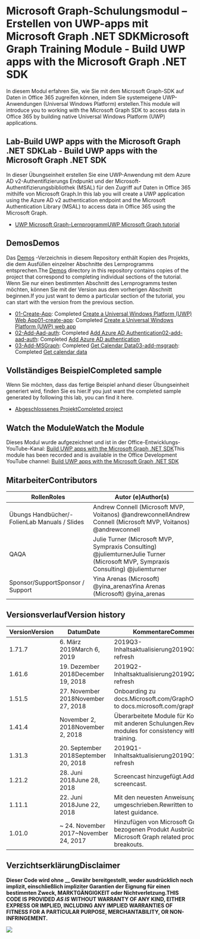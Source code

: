 # <a name="microsoft-graph-training-module---build-uwp-apps-with-the-microsoft-graph-net-sdk"></a><span data-ttu-id="39516-101">Microsoft Graph-Schulungsmodul – Erstellen von UWP-apps mit Microsoft Graph .NET SDK</span><span class="sxs-lookup"><span data-stu-id="39516-101">Microsoft Graph Training Module - Build UWP apps with the Microsoft Graph .NET SDK</span></span>

<span data-ttu-id="39516-102">In diesem Modul erfahren Sie, wie Sie mit dem Microsoft Graph-SDK auf Daten in Office 365 zugreifen können, indem Sie systemeigene UWP-Anwendungen (Universal Windows Platform) erstellen.</span><span class="sxs-lookup"><span data-stu-id="39516-102">This module will introduce you to working with the Microsoft Graph SDK to access data in Office 365 by building native Universal Windows Platform (UWP) applications.</span></span>

## <a name="lab---build-uwp-apps-with-the-microsoft-graph-net-sdk"></a><span data-ttu-id="39516-103">Lab-Build UWP apps with the Microsoft Graph .NET SDK</span><span class="sxs-lookup"><span data-stu-id="39516-103">Lab - Build UWP apps with the Microsoft Graph .NET SDK</span></span>

<span data-ttu-id="39516-104">In dieser Übungseinheit erstellen Sie eine UWP-Anwendung mit dem Azure AD v2-Authentifizierungs Endpunkt und der Microsoft-Authentifizierungsbibliothek (MSAL) für den Zugriff auf Daten in Office 365 mithilfe von Microsoft Graph.</span><span class="sxs-lookup"><span data-stu-id="39516-104">In this lab you will create a UWP application using the Azure AD v2 authentication endpoint and the Microsoft Authentication Library (MSAL) to access data in Office 365 using the Microsoft Graph.</span></span>

- [<span data-ttu-id="39516-105">UWP Microsoft Graph-Lernprogramm</span><span class="sxs-lookup"><span data-stu-id="39516-105">UWP Microsoft Graph tutorial</span></span>](https://docs.microsoft.com/graph/training/uwp-tutorial)

## <a name="demos"></a><span data-ttu-id="39516-106">Demos</span><span class="sxs-lookup"><span data-stu-id="39516-106">Demos</span></span>

<span data-ttu-id="39516-107">Das [Demos](./Demos) -Verzeichnis in diesem Repository enthält Kopien des Projekts, die dem Ausfüllen einzelner Abschnitte des Lernprogramms entsprechen.</span><span class="sxs-lookup"><span data-stu-id="39516-107">The [Demos](./Demos) directory in this repository contains copies of the project that correspond to completing individual sections of the tutorial.</span></span> <span data-ttu-id="39516-108">Wenn Sie nur einen bestimmten Abschnitt des Lernprogramms testen möchten, können Sie mit der Version aus dem vorherigen Abschnitt beginnen.</span><span class="sxs-lookup"><span data-stu-id="39516-108">If you just want to demo a particular section of the tutorial, you can start with the version from the previous section.</span></span>

- <span data-ttu-id="39516-109">[01-Create-App](Demos/01-create-app): Completed [Create a Universal Windows Platform (UWP) Web App](https://docs.microsoft.com/graph/training/uwp-tutorial?tutorial-step=1)</span><span class="sxs-lookup"><span data-stu-id="39516-109">[01-create-app](Demos/01-create-app): Completed [Create a Universal Windows Platform (UWP) web app](https://docs.microsoft.com/graph/training/uwp-tutorial?tutorial-step=1)</span></span>
- <span data-ttu-id="39516-110">[02-Add-Aad-auth](Demos/02-add-aad-auth): Completed [Add Azure AD Authentication](https://docs.microsoft.com/graph/training/uwp-tutorial?tutorial-step=3)</span><span class="sxs-lookup"><span data-stu-id="39516-110">[02-add-aad-auth](Demos/02-add-aad-auth): Completed [Add Azure AD authentication](https://docs.microsoft.com/graph/training/uwp-tutorial?tutorial-step=3)</span></span>
- <span data-ttu-id="39516-111">[03-Add-MSGraph](Demos/03-add-msgraph): Completed [Get Calendar Data](https://docs.microsoft.com/graph/training/uwp-tutorial?tutorial-step=4)</span><span class="sxs-lookup"><span data-stu-id="39516-111">[03-add-msgraph](Demos/03-add-msgraph): Completed [Get calendar data](https://docs.microsoft.com/graph/training/uwp-tutorial?tutorial-step=4)</span></span>

## <a name="completed-sample"></a><span data-ttu-id="39516-112">Vollständiges Beispiel</span><span class="sxs-lookup"><span data-stu-id="39516-112">Completed sample</span></span>

<span data-ttu-id="39516-113">Wenn Sie möchten, dass das fertige Beispiel anhand dieser Übungseinheit generiert wird, finden Sie es hier.</span><span class="sxs-lookup"><span data-stu-id="39516-113">If you just want the completed sample generated by following this lab, you can find it here.</span></span>

- [<span data-ttu-id="39516-114">Abgeschlossenes Projekt</span><span class="sxs-lookup"><span data-stu-id="39516-114">Completed project</span></span>](Demos/03-add-msgraph)

## <a name="watch-the-module"></a><span data-ttu-id="39516-115">Watch the Module</span><span class="sxs-lookup"><span data-stu-id="39516-115">Watch the Module</span></span>

<span data-ttu-id="39516-116">Dieses Modul wurde aufgezeichnet und ist in der Office-Entwicklungs-YouTube-Kanal: [Build UWP apps with the Microsoft Graph .NET SDK](https://youtu.be/XNxBUmqcf6c)</span><span class="sxs-lookup"><span data-stu-id="39516-116">This module has been recorded and is available in the Office Development YouTube channel: [Build UWP apps with the Microsoft Graph .NET SDK](https://youtu.be/XNxBUmqcf6c)</span></span>

## <a name="contributors"></a><span data-ttu-id="39516-117">Mitarbeiter</span><span class="sxs-lookup"><span data-stu-id="39516-117">Contributors</span></span>

| <span data-ttu-id="39516-118">Rollen</span><span class="sxs-lookup"><span data-stu-id="39516-118">Roles</span></span>                | <span data-ttu-id="39516-119">Autor (e)</span><span class="sxs-lookup"><span data-stu-id="39516-119">Author(s)</span></span>                                                        |
| -------------------- | ---------------------------------------------------------------- |
| <span data-ttu-id="39516-120">Übungs Handbücher/-Folien</span><span class="sxs-lookup"><span data-stu-id="39516-120">Lab Manuals / Slides</span></span> | <span data-ttu-id="39516-121">Andrew Connell (Microsoft MVP, Voitanos) @andrewconnell</span><span class="sxs-lookup"><span data-stu-id="39516-121">Andrew Connell (Microsoft MVP, Voitanos) @andrewconnell</span></span>          |
| <span data-ttu-id="39516-122">QA</span><span class="sxs-lookup"><span data-stu-id="39516-122">QA</span></span>                   | <span data-ttu-id="39516-123">Julie Turner (Microsoft MVP, Sympraxis Consulting) @juliemturner</span><span class="sxs-lookup"><span data-stu-id="39516-123">Julie Turner (Microsoft MVP, Sympraxis Consulting) @juliemturner</span></span> |
| <span data-ttu-id="39516-124">Sponsor/Support</span><span class="sxs-lookup"><span data-stu-id="39516-124">Sponsor / Support</span></span>    | <span data-ttu-id="39516-125">Yina Arenas (Microsoft) @yina_arenas</span><span class="sxs-lookup"><span data-stu-id="39516-125">Yina Arenas (Microsoft) @yina_arenas</span></span>                             |

## <a name="version-history"></a><span data-ttu-id="39516-126">Versionsverlauf</span><span class="sxs-lookup"><span data-stu-id="39516-126">Version history</span></span>

| <span data-ttu-id="39516-127">Version</span><span class="sxs-lookup"><span data-stu-id="39516-127">Version</span></span> | <span data-ttu-id="39516-128">Datum</span><span class="sxs-lookup"><span data-stu-id="39516-128">Date</span></span>               | <span data-ttu-id="39516-129">Kommentare</span><span class="sxs-lookup"><span data-stu-id="39516-129">Comments</span></span>                                             |
| ------- | ------------------ | ---------------------------------------------------- |
| <span data-ttu-id="39516-130">1.7</span><span class="sxs-lookup"><span data-stu-id="39516-130">1.7</span></span>     | <span data-ttu-id="39516-131">6. März 2019</span><span class="sxs-lookup"><span data-stu-id="39516-131">March 6, 2019</span></span>      | <span data-ttu-id="39516-132">2019Q3-Inhaltsaktualisierung</span><span class="sxs-lookup"><span data-stu-id="39516-132">2019Q3 content refresh</span></span>                               |
| <span data-ttu-id="39516-133">1.6</span><span class="sxs-lookup"><span data-stu-id="39516-133">1.6</span></span>     | <span data-ttu-id="39516-134">19. Dezember 2018</span><span class="sxs-lookup"><span data-stu-id="39516-134">December 19, 2018</span></span>  | <span data-ttu-id="39516-135">2019Q2-Inhaltsaktualisierung</span><span class="sxs-lookup"><span data-stu-id="39516-135">2019Q2 content refresh</span></span>                               |
| <span data-ttu-id="39516-136">1.5</span><span class="sxs-lookup"><span data-stu-id="39516-136">1.5</span></span>     | <span data-ttu-id="39516-137">27. November 2018</span><span class="sxs-lookup"><span data-stu-id="39516-137">November 27, 2018</span></span>  | <span data-ttu-id="39516-138">Onboarding zu docs.Microsoft.com/Graph</span><span class="sxs-lookup"><span data-stu-id="39516-138">Onboarded to docs.microsoft.com/graph</span></span>                |
| <span data-ttu-id="39516-139">1.4</span><span class="sxs-lookup"><span data-stu-id="39516-139">1.4</span></span>     | <span data-ttu-id="39516-140">November 2, 2018</span><span class="sxs-lookup"><span data-stu-id="39516-140">November 2, 2018</span></span>   | <span data-ttu-id="39516-141">Überarbeitete Module für Konsistenz mit anderen Schulungen.</span><span class="sxs-lookup"><span data-stu-id="39516-141">Revised modules for consistency with other training.</span></span> |
| <span data-ttu-id="39516-142">1.3</span><span class="sxs-lookup"><span data-stu-id="39516-142">1.3</span></span>     | <span data-ttu-id="39516-143">20. September 2018</span><span class="sxs-lookup"><span data-stu-id="39516-143">September 20, 2018</span></span> | <span data-ttu-id="39516-144">2019Q1-Inhaltsaktualisierung</span><span class="sxs-lookup"><span data-stu-id="39516-144">2019Q1 content refresh</span></span>                               |
| <span data-ttu-id="39516-145">1.2</span><span class="sxs-lookup"><span data-stu-id="39516-145">1.2</span></span>     | <span data-ttu-id="39516-146">28. Juni 2018</span><span class="sxs-lookup"><span data-stu-id="39516-146">June 28, 2018</span></span>      | <span data-ttu-id="39516-147">Screencast hinzugefügt.</span><span class="sxs-lookup"><span data-stu-id="39516-147">Added screencast.</span></span>                                    |
| <span data-ttu-id="39516-148">1.1</span><span class="sxs-lookup"><span data-stu-id="39516-148">1.1</span></span>     | <span data-ttu-id="39516-149">22. Juni 2018</span><span class="sxs-lookup"><span data-stu-id="39516-149">June 22, 2018</span></span>      | <span data-ttu-id="39516-150">Mit den neuesten Anweisungen umgeschrieben.</span><span class="sxs-lookup"><span data-stu-id="39516-150">Rewritten to use latest guidance.</span></span>                    |
| <span data-ttu-id="39516-151">1.0</span><span class="sxs-lookup"><span data-stu-id="39516-151">1.0</span></span>     | <span data-ttu-id="39516-152">~ 24. November 2017</span><span class="sxs-lookup"><span data-stu-id="39516-152">~November 24, 2017</span></span> | <span data-ttu-id="39516-153">Hinzufügen von Microsoft Graph-bezogenen Produkt Ausbrüchen.</span><span class="sxs-lookup"><span data-stu-id="39516-153">Add Microsoft Graph related product breakouts.</span></span>       |

## <a name="disclaimer"></a><span data-ttu-id="39516-154">Verzichtserklärung</span><span class="sxs-lookup"><span data-stu-id="39516-154">Disclaimer</span></span>

<span data-ttu-id="39516-155">**Dieser Code wird ohne __ Gewähr bereitgestellt, weder ausdrücklich noch implizit, einschließlich impliziter Garantien der Eignung für einen bestimmten Zweck, MARKTGÄNGIGKEIT oder Nichtverletzung.**</span><span class="sxs-lookup"><span data-stu-id="39516-155">**THIS CODE IS PROVIDED _AS IS_ WITHOUT WARRANTY OF ANY KIND, EITHER EXPRESS OR IMPLIED, INCLUDING ANY IMPLIED WARRANTIES OF FITNESS FOR A PARTICULAR PURPOSE, MERCHANTABILITY, OR NON-INFRINGEMENT.**</span></span>

<!-- markdownlint-disable MD033 -->
<img src="https://telemetry.sharepointpnp.com/msgraph-training-uwp" />
